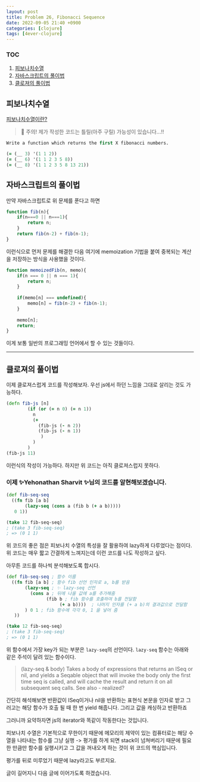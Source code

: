 ```yaml
---
layout: post
title: Problem 26, Fibonacci Sequence
date: 2022-09-05 21:40 +0900
categories: [clojure]
tags: [4ever-clojure]
---
```

### TOC
1. [피보나치수열](#피보나치수열)
2. [자바스크립트의 풀이법](#자바스크립트의-풀이법)
3. [클로져의 풀이법](#클로져의-풀이법)

## 피보나치수열
[피보나치수열이란?](https://ko.wikipedia.org/wiki/%ED%94%BC%EB%B3%B4%EB%82%98%EC%B9%98_%EC%88%98)

> 🧨 주의! 제가 작성한 코드는 틀릴(아주 구릴) 가능성이 있습니다...!!
```clojure
Write a function which returns the first X fibonacci numbers.

(= (__ 3) '(1 1 2))
(= (__ 6) '(1 1 2 3 5 8))
(= (__ 8) '(1 1 2 3 5 8 13 21))
```

## 자바스크립트의 풀이법
만약 자바스크립트로 위 문제를 푼다고 하면
```js
function fib(n){
    if(n===0 || n===1){
        return n;
    }
    return fib(n-2) + fib(n-1);
}
```
이런식으로 먼저 문제를 해결한 다음 여기에 memoization 기법을 붙여
중복되는 계산을 저장하는 방식을 사용했을 것이다.

```js
function memoizedFib(n, memo){
    if(n === 0 || n === 1){
        return n;
    }
    
    if(memo[n] === undefined){
        memo[n] = fib(n-2) + fib(n-1);
    }
    
    memo[n];
    return;
}
```

이게 보통 일반의 프로그래밍 언어에서 할 수 있는 것들이다.



---
## 클로져의 풀이법

이제 클로져스럽게 코드를 작성해보자.
우선 js에서 하던 느낌을 그대로 살리는 것도 가능하다.

```clojure
(defn fib-js [n]
        (if (or (= n 0) (= n 1))
          n
          (+
            (fib-js (- n 2))
            (fib-js (- n 1))
             )
          )
        )
(fib-js 11)
```

이런식의 작성이 가능하다. 하지만 위 코드는 아직 클로져스럽지 못하다.


### 이제 ✨Yehonathan Sharvit ✨님의 코드를 알현해보겠습니다.
```clojure
(def fib-seq-seq
  ((fn fib [a b]
       (lazy-seq (cons a (fib b (+ a b)))))
   0 1))

(take 12 fib-seq-seq)
; (take 3 fib-seq-seq)
; => (0 1 1)
```
위 코드의 좋은 점은 피보나치 수열의 특성을 잘 활용하여 lazy하게 다루었다는 점이다.
위 코드는 매우 짧고 간결하게 느껴지는데 이런 코드를 나도 작성하고 싶다.

아무튼 코드를 하나씩 분석해보도록 합시다.

```clojure
(def fib-seq-seq ; 함수 이름
  ((fn fib [a b] ; 함수 fib 선언 인자로 a, b를 받음
       (lazy-seq ; ✨ lazy-seq 선언
         (cons a ; 뒤에 나올 값에 a를 추가해줌
               (fib b ; fib 함수를 호출하여 b를 전달함
                    (+ a b))))  ; 나머지 인자를 (+ a b)의 결과값으로 전달함
       ) 0 1 ; fib 함수에 각각 0, 1 을 넣어 줌
   ))

(take 12 fib-seq-seq)
; (take 3 fib-seq-seq)
; => (0 1 1)
```

위 함수에서 가장 key가 되는 부분은 `lazy-seq`의 선언이다.
`lazy-seq` 함수는 아래와 같은 주석이 달려 있는 함수이다.
> (lazy-seq & body)
Takes a body of expressions that returns an ISeq or nil, and yields
a Seqable object that will invoke the body only the first time seq
is called, and will cache the result and return it on all subsequent
seq calls. See also - realized?

간단히 해석해보면 반환값이 ISeq이거나 nil을 반환하는 표현식 본문을 인자로 받고
그러고는 해당 함수가 호출 될 때 한 번 yield 해줍니다. 그리고 값을 캐싱하고 반환하죠

그러니까 요약하자면 js의 iterator와 똑같이 작동한다는 것입니다.

피보나치 수열은 기본적으로 무한이기 때문에 메모리의 제약이 있는 컴퓨터로는
해당 수열을 나타내는 함수를 그냥 실행 -> 평가를 하게 되면 stack이 넘쳐버리기 때문에
필요한 만큼만 함수를 실행시키고 그 값을 꺼내오게 하는 것이 위 코드의 핵심입니다.

평가를 뒤로 미루었기 때문에 lazy라고도 부르지요.

글이 길어지니 다음 글에 이어가도록 하겠습니다.
